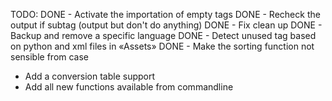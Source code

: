 TODO:
DONE - Activate the importation of empty tags
DONE - Recheck the output if subtag (output but don't do anything)
DONE - Fix clean up
DONE - Backup and remove a specific language
DONE - Detect unused tag based on python and xml files in «Assets»
DONE - Make the sorting function not sensible from case
- Add a conversion table support
- Add all new functions available from commandline


